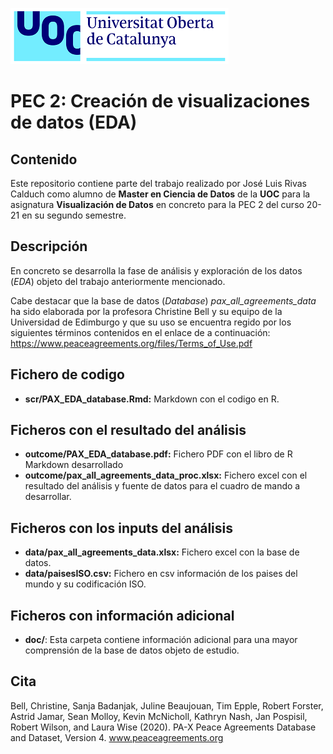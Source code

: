  ![Logo UOC](img/logo_uoc_peq.png?raw=true) 
  
# PEC 2: Creación de visualizaciones de datos (EDA)

## Contenido

Este repositorio contiene parte del trabajo realizado por José Luis Rivas Calduch como alumno de **Master en Ciencia de Datos** de la **UOC** para la asignatura **Visualización de Datos** en concreto para la PEC 2 del curso 20-21 en su segundo semestre.

## Descripción

En concreto se desarrolla la fase de análisis y exploración de los datos (*EDA*) objeto del trabajo anteriormente mencionado.

Cabe destacar que la base de datos (*Database*) *pax_all_agreements_data* ha sido elaborada por la profesora Christine Bell y su equipo de la Universidad de Edimburgo y que su uso se encuentra regido por los siguientes términos contenidos en el enlace de a continuación: https://www.peaceagreements.org/files/Terms_of_Use.pdf

## Fichero de codigo
* **scr/PAX_EDA_database.Rmd:** Markdown con el codigo en R.

## Ficheros con el resultado del análisis
* **outcome/PAX_EDA_database.pdf:** Fichero PDF con el libro de R Markdown desarrollado
* **outcome/pax_all_agreements_data_proc.xlsx:** Fichero excel con el resultado del análisis y fuente de datos para el cuadro de mando a desarrollar. 

## Ficheros con los inputs del análisis
* **data/pax_all_agreements_data.xlsx:** Fichero excel con la base de datos.  
* **data/paisesISO.csv:** Fichero en csv información de los paises del mundo y su codificación ISO.

## Ficheros con información adicional 
* **doc/**: Esta carpeta contiene información adicional para una mayor comprensión de la base de datos objeto de estudio.

## Cita 
Bell, Christine, Sanja Badanjak, Juline Beaujouan, Tim Epple, Robert Forster, Astrid Jamar, Sean Molloy, Kevin McNicholl, Kathryn Nash, Jan Pospisil, Robert Wilson, and Laura Wise (2020). PA-X Peace Agreements Database and Dataset, Version 4. www.peaceagreements.org
